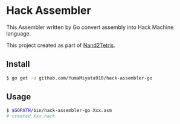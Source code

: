 # Hack Assembler
This Assembler written by Go convert assembly into Hack Machine language.

This project created as part of [Nand2Tetris](https://github.com/YumaMiyata910/nand2tetris/tree/master/06).

## Install
```bash
$ go get -u github.com/YumaMiyata910/hack-assembler-go
```

## Usage
```bash
$ $GOPATH/bin/hack-assembler-go Xxx.asm
# created Xxx.hack
```
